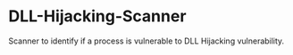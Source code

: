# DLL-Hijacking-Scanner
Scanner to identify if a process is vulnerable to DLL Hijacking vulnerability.
